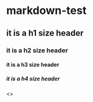 # markdown-test
## it is a h1 size header
### it is a h2 size header
#### it is a h3 size header
##### it is a h4 size header

<>
